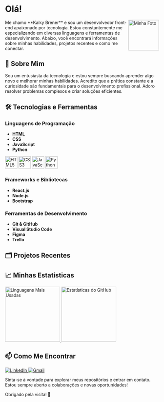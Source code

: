 # Olá!

<p align="left">
  <img align="right" src="https://i.imgur.com/uwFKAo5.png" alt="Minha Foto" style="width: 100px; height: auto;">
    Me chamo **Kaiky Brener** e sou um desenvolvedor front-end apaixonado por tecnologia. Estou constantemente me especializando em diversas linguagens e ferramentas de desenvolvimento. Abaixo, você encontrará informações sobre minhas habilidades, projetos recentes e como me conectar. 
<p\>

## 🚀 Sobre Mim

  <p>
    Sou um entusiasta da tecnologia e estou sempre buscando aprender algo novo e melhorar minhas habilidades. Acredito que a prática constante e a curiosidade são fundamentais para o desenvolvimento profissional. Adoro resolver problemas complexos e criar soluções eficientes.
  </p>


## 🛠️ Tecnologias e Ferramentas

### Linguagens de Programação

- **HTML**
- **CSS**
- **JavaScript**
- **Python**

<p align="left">
  <img loading="lazy" src="https://cdn.jsdelivr.net/gh/devicons/devicon@latest/icons/html5/html5-original-wordmark.svg" width="40" height="40" alt="HTML5" />
  <img loading="lazy" src="https://cdn.jsdelivr.net/gh/devicons/devicon@latest/icons/css3/css3-original-wordmark.svg" width="40" height="40" alt="CSS3"/>         
  <img loading="lazy" src="https://cdn.jsdelivr.net/gh/devicons/devicon@latest/icons/javascript/javascript-original.svg" width="40" height="40" alt="JavaScript"/>          
  <img loading="lazy" src="https://cdn.jsdelivr.net/gh/devicons/devicon@latest/icons/python/python-original-wordmark.svg" width="40" height="40" alt="Python"/>
</p>

### Frameworks e Bibliotecas

- **React.js**
- **Node.js**
- **Bootstrap**

### Ferramentas de Desenvolvimento

- **Git & GitHub**
- **Visual Studio Code**
- **Figma**
- **Trello**

## 🗂️ Projetos Recentes


## 📈 Minhas Estatísticas

<p>
  <a href="https://github.com/KaikyBrener">
    <img loading="lazy" height="180em" src="https://github-readme-stats.vercel.app/api/top-langs/?username=KaikyBrener&layout=compact&langs_count=7&theme=dracula" alt="Linguagens Mais Usadas"/>
    <img loading="lazy" height="180em" src="https://github-readme-stats.vercel.app/api?username=KaikyBrener&show_icons=true&theme=dracula&include_all_commits=true&count_private=true" alt="Estatísticas do GitHub"/>
  </a>
</p>

## 📫 Como Me Encontrar

<p>
  <a href="https://www.linkedin.com/in/kaiky-pereira-3174a0291/" target="_blank">
    <img loading="lazy" src="https://img.shields.io/badge/-LinkedIn-%230077B5?style=for-the-badge&logo=linkedin&logoColor=white" alt="LinkedIn"/>
  </a>
  <a href="mailto:kaikybrener42@gmail.com">
    <img loading="lazy" src="https://img.shields.io/badge/Gmail-D14836?style=for-the-badge&logo=gmail&logoColor=white" alt="Gmail"/>
  </a>
</p>

Sinta-se à vontade para explorar meus repositórios e entrar em contato. Estou sempre aberto a colaborações e novas oportunidades!

Obrigado pela visita! 🚀
